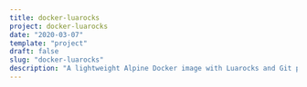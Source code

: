 ```yaml
---
title: docker-luarocks
project: docker-luarocks
date: "2020-03-07"
template: "project"
draft: false
slug: "docker-luarocks"
description: "A lightweight Alpine Docker image with Luarocks and Git pre-installed."
---
```

